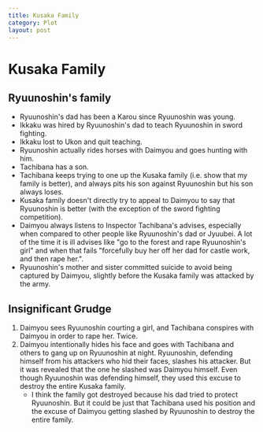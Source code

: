 ```yaml
---
title: Kusaka Family
category: Plot
layout: post
---
```


# Kusaka Family

## Ryuunoshin's family
- Ryuunoshin's dad has been a Karou since Ryuunoshin was young.
- Ikkaku was hired by Ryuunoshin's dad to teach Ryuunoshin in sword fighting.
- Ikkaku lost to Ukon and quit teaching.
- Ryuunoshin actually rides horses with Daimyou and goes hunting with him.
- Tachibana has a son.
- Tachibana keeps trying to one up the Kusaka family (i.e. show that my family is better), and always pits his son against Ryuunoshin but his son always loses.
- Kusaka family doesn't directly try to appeal to Daimyou to say that Ryuunoshin is better (with the exception of the sword fighting competition). 
- Daimyou always listens to Inspector Tachibana's advises, especially when compared to other people like Ryuunoshin's dad or Jyuubei. A lot of the time it is ill advises like "go to the forest and rape Ryuunoshin's girl" and when that fails "forcefully buy her off her dad for castle work, and then rape her.".
- Ryuunoshin's mother and sister committed suicide to avoid being captured by Daimyou, slightly before the Kusaka family was attacked by the army. 

## Insignificant Grudge
1. Daimyou sees Ryuunoshin courting a girl, and Tachibana conspires with Daimyou in order to rape her. Twice.
2. Daimyou intentionally hides his face and goes with Tachibana and others to gang up on Ryuunoshin at night. Ryuunoshin, defending himself from his attackers who hid their faces, slashes his attacker. But it was revealed that the one he slashed was Daimyou himself. Even though Ryuunoshin was defending himself, they used this excuse to destroy the entire Kusaka family.
    * I think the family got destroyed because his dad tried to protect Ryuunoshin. But it could be just that Tachibana used his position and the excuse of Daimyou getting slashed by Ryuunoshin to destroy the entire family.
